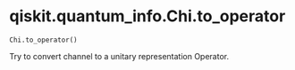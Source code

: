 # qiskit.quantum\_info.Chi.to\_operator

`Chi.to_operator()`

Try to convert channel to a unitary representation Operator.
